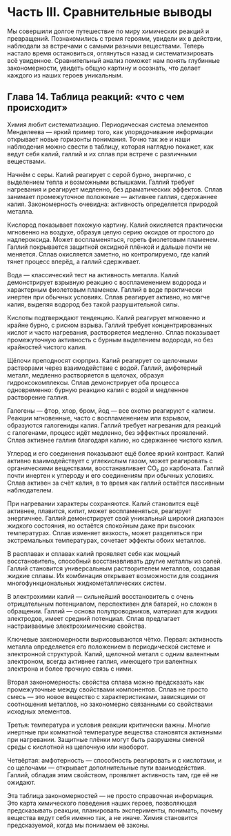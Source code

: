 # Часть III. Сравнительные выводы

Мы совершили долгое путешествие по миру химических реакций и превращений. Познакомились с тремя героями, увидели их в действии, наблюдали за встречами с самыми разными веществами. Теперь настало время остановиться, оглянуться назад и систематизировать всё увиденное. Сравнительный анализ поможет нам понять глубинные закономерности, увидеть общую картину и осознать, что делает каждого из наших героев уникальным.

## Глава 14. Таблица реакций: «что с чем происходит»

Химия любит систематизацию. Периодическая система элементов Менделеева — яркий пример того, как упорядочивание информации открывает новые горизонты понимания. Точно так же и наши наблюдения можно свести в таблицу, которая наглядно покажет, как ведут себя калий, галлий и их сплав при встрече с различными веществами.

Начнём с серы. Калий реагирует с серой бурно, энергично, с выделением тепла и возможными вспышками. Галлий требует нагревания и реагирует медленно, без драматических эффектов. Сплав занимает промежуточное положение — активнее галлия, сдержаннее калия. Закономерность очевидна: активность определяется природой металла.

Кислород показывает похожую картину. Калий окисляется практически мгновенно на воздухе, образуя целую серию оксидов от простого до надпероксида. Может воспламеняться, гореть фиолетовым пламенем. Галлий покрывается защитной оксидной плёнкой и дальше почти не меняется. Сплав окисляется заметно, но контролируемо, где калий тянет процесс вперёд, а галлий сдерживает.

Вода — классический тест на активность металла. Калий демонстрирует взрывную реакцию с воспламенением водорода и характерным фиолетовым пламенем. Галлий в воде практически инертен при обычных условиях. Сплав реагирует активно, но мягче калия, выделяя водород без такой разрушительной силы.

Кислоты подтверждают тенденцию. Калий реагирует мгновенно и крайне бурно, с риском взрыва. Галлий требует концентрированных кислот и часто нагревания, растворяется медленно. Сплав показывает промежуточную активность с бурным выделением водорода, но без крайностей чистого калия.

Щёлочи преподносят сюрприз. Калий реагирует со щелочными растворами через взаимодействие с водой. Галлий, амфотерный металл, медленно растворяется в щелочах, образуя гидроксокомплексы. Сплав демонстрирует оба процесса одновременно: бурную реакцию калия с водой и медленное растворение галлия.

Галогены — фтор, хлор, бром, йод — все охотно реагируют с калием. Реакции мгновенные, часто с воспламенением или взрывом, образуются галогениды калия. Галлий требует нагревания для реакций с галогенами, процесс идёт медленно, без эффектных проявлений. Сплав активнее галлия благодаря калию, но сдержаннее чистого калия.

Углерод и его соединения показывают ещё более яркий контраст. Калий активно взаимодействует с углекислым газом, может реагировать с органическими веществами, восстанавливает CO₂ до карбоната. Галлий почти инертен к углероду и его соединениям при обычных условиях. Сплав активен за счёт калия, в то время как галлий остаётся пассивным наблюдателем.

При нагревании характеры сохраняются. Калий становится ещё активнее, плавится, кипит, может воспламеняться, реагирует энергичнее. Галлий демонстрирует свой уникальный широкий диапазон жидкого состояния, но остаётся спокойным даже при высоких температурах. Сплав изменяет вязкость, может разделяться при экстремальных температурах, сочетает эффекты обоих металлов.

В расплавах и сплавах калий проявляет себя как мощный восстановитель, способный восстанавливать другие металлы из солей. Галлий становится универсальным растворителем металлов, создавая жидкие сплавы. Их комбинация открывает возможности для создания многофункциональных жидкометаллических систем.

В электрохимии калий — сильнейший восстановитель с очень отрицательным потенциалом, перспективен для батарей, но сложен в обращении. Галлий — основа полупроводников, материал для жидких электродов, имеет средний потенциал. Сплав предлагает настраиваемые электрохимические свойства.

Ключевые закономерности вырисовываются чётко. Первая: активность металла определяется его положением в периодической системе и электронной структурой. Калий, щелочной металл с одним валентным электроном, всегда активнее галлия, имеющего три валентных электрона и более прочную связь с ними.

Вторая закономерность: свойства сплава можно предсказать как промежуточные между свойствами компонентов. Сплав не просто смесь — это новое вещество с характеристиками, зависящими от соотношения металлов, но закономерно связанными со свойствами исходных элементов.

Третья: температура и условия реакции критически важны. Многие инертные при комнатной температуре вещества становятся активными при нагревании. Защитные плёнки могут быть разрушены сменой среды с кислотной на щелочную или наоборот.

Четвёртая: амфотерность — способность реагировать и с кислотами, и со щелочами — открывает дополнительные пути взаимодействия. Галлий, обладая этим свойством, проявляет активность там, где её не ожидают.

Эта таблица закономерностей — не просто справочная информация. Это карта химического поведения наших героев, позволяющая предсказывать реакции, планировать эксперименты, понимать, почему вещества ведут себя именно так, а не иначе. Химия становится предсказуемой, когда мы понимаем её законы.
